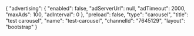 {
    "advertising": {
        "enabled": false,
        "adServerUrl": null,
        "adTimeout": 2000,
        "maxAds": 100,
        "adInterval": 0
    },
    "preload": false,
    "type": "carousel",
    "title": "test carousel",
    "name": "test-carousel",
    "channelId": "7645129",
    "layout": "bootstrap"
}